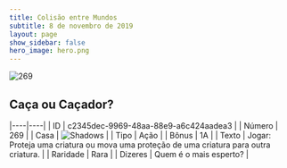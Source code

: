 ```yaml
---
title: Colisão entre Mundos
subtitle: 8 de novembro de 2019
layout: page
show_sidebar: false
hero_image: hero.png
---
```


![269](https://cdn.keyforgegame.com/media/card_front/pt/452_269_HMJGVQF67Q6P_pt.png)

## Caça ou Caçador?

|----|----|
| ID | c2345dec-9969-48aa-88e9-a6c424aadea3 |
| Número | 269 |
| Casa | ![Shadows](https://archonarcana.com/images/thumb/e/ee/Shadows.png/22px-Shadows.png "Sombras") |
| Tipo | Ação |
| Bônus | 1A |
| Texto | Jogar: Proteja uma criatura ou mova uma proteção de uma criatura para outra criatura. |
| Raridade | Rara |
| Dizeres | Quem é o mais esperto? |
